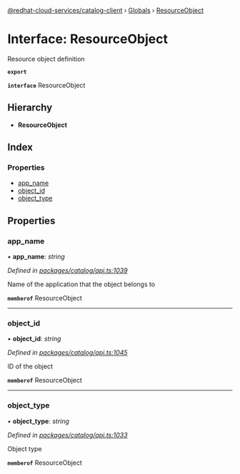 [@redhat-cloud-services/catalog-client](../README.md) › [Globals](../globals.md) › [ResourceObject](resourceobject.md)

# Interface: ResourceObject

Resource object definition

**`export`** 

**`interface`** ResourceObject

## Hierarchy

* **ResourceObject**

## Index

### Properties

* [app_name](resourceobject.md#app_name)
* [object_id](resourceobject.md#object_id)
* [object_type](resourceobject.md#object_type)

## Properties

###  app_name

• **app_name**: *string*

*Defined in [packages/catalog/api.ts:1039](https://github.com/leSamo/javascript-clients/blob/master/packages/catalog/api.ts#L1039)*

Name of the application that the object belongs to

**`memberof`** ResourceObject

___

###  object_id

• **object_id**: *string*

*Defined in [packages/catalog/api.ts:1045](https://github.com/leSamo/javascript-clients/blob/master/packages/catalog/api.ts#L1045)*

ID of the object

**`memberof`** ResourceObject

___

###  object_type

• **object_type**: *string*

*Defined in [packages/catalog/api.ts:1033](https://github.com/leSamo/javascript-clients/blob/master/packages/catalog/api.ts#L1033)*

Object type

**`memberof`** ResourceObject
